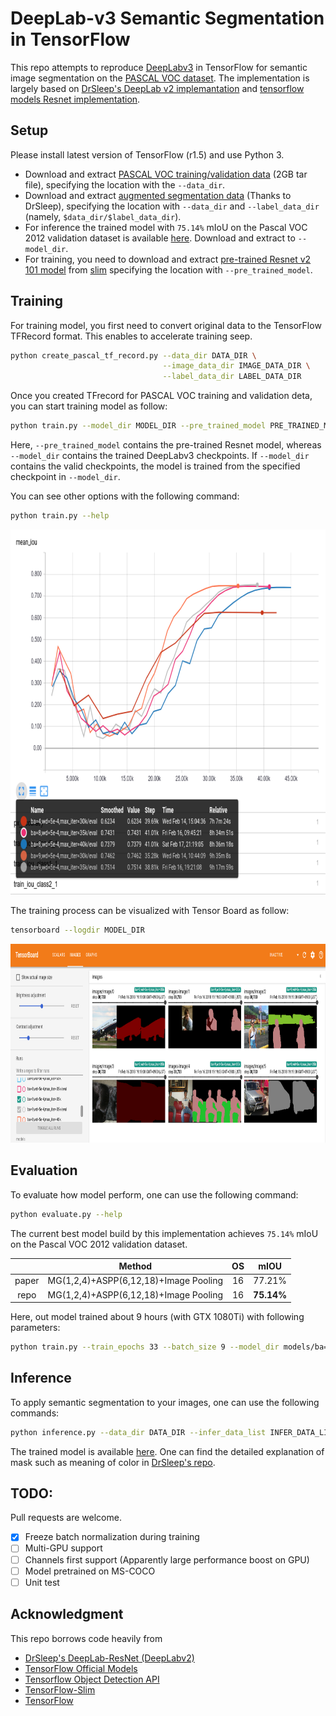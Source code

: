 # DeepLab-v3 Semantic Segmentation in TensorFlow

This repo attempts to reproduce [DeepLabv3](https://arxiv.org/abs/1706.05587) in 
TensorFlow for semantic image segmentation on the
 [PASCAL VOC dataset](http://host.robots.ox.ac.uk/pascal/VOC/).
 The implementation is largely based on
 [DrSleep's DeepLab v2 implemantation](https://github.com/DrSleep/tensorflow-deeplab-resnet) 
 and 
 [tensorflow models Resnet implementation](https://github.com/tensorflow/models/tree/master/official/resnet).
 

## Setup
Please install latest version of TensorFlow (r1.5) and use Python 3.  
- Download and extract 
[PASCAL VOC training/validation data](http://host.robots.ox.ac.uk/pascal/VOC/voc2012/VOCtrainval_11-May-2012.tar) 
(2GB tar file), specifying the location with the `--data_dir`.  
- Download and extract 
[augmented segmentation data](https://www.dropbox.com/s/oeu149j8qtbs1x0/SegmentationClassAug.zip?dl=0) 
(Thanks to DrSleep), specifying the location with `--data_dir` and `--label_data_dir`
(namely, `$data_dir/$label_data_dir`).  
- For inference the trained model with `75.14%` mIoU on the Pascal VOC 2012 validation dataset
 is available 
[here](https://www.dropbox.com/s/zf95g394pe02asp/deeplabv3.tar?dl=0). Download and extract to 
`--model_dir`.
- For training, you need to download and extract 
[pre-trained Resnet v2 101 model](http://download.tensorflow.org/models/resnet_v2_101_2017_04_14.tar.gz)
from [slim](https://github.com/tensorflow/models/tree/master/research/slim)
specifying the location with `--pre_trained_model`.

## Training
For training model, you first need to convert original data to
the TensorFlow TFRecord format. This enables to accelerate training seep. 
```bash
python create_pascal_tf_record.py --data_dir DATA_DIR \
                                  --image_data_dir IMAGE_DATA_DIR \
                                  --label_data_dir LABEL_DATA_DIR 
```
Once you created TFrecord for PASCAL VOC training and validation deta, 
you can start training model as follow:
```bash
python train.py --model_dir MODEL_DIR --pre_trained_model PRE_TRAINED_MODEL
```
Here, `--pre_trained_model` contains the pre-trained Resnet model, whereas 
`--model_dir` contains the trained DeepLabv3 checkpoints. 
If `--model_dir` contains the valid checkpoints, the model is trained from the 
specified checkpoint in `--model_dir`.

You can see other options with the following command:
```bash
python train.py --help
```

<p align="center">
  <img src="images/tensorboard_miou.png" width=892 height=584>
</p>

The training process can be visualized with Tensor Board as follow:
```bash
tensorboard --logdir MODEL_DIR
```

<p align="center">
  <img src="images/tensorboard_images.png" width=892 height=318>

</p>

## Evaluation
To evaluate how model perform, one can use the following command:
```bash
python evaluate.py --help
```
The current best model build by this implementation achieves `75.14%` mIoU on the Pascal VOC 2012 
validation dataset. 

|       |Method                                | OS  | mIOU       |
|:-----:|:------------------------------------:|:---:|:----------:|
| paper | MG(1,2,4)+ASPP(6,12,18)+Image Pooling|16   | 77.21%     | 
| repo  | MG(1,2,4)+ASPP(6,12,18)+Image Pooling|16   | **75.14%** |

Here, out model trained about 9 hours (with GTX 1080Ti) with following parameters:
```bash
python train.py --train_epochs 33 --batch_size 9 --model_dir models/ba=9,wd=5e-4,max_iter=35k --max_iter 35000
```

## Inference
To apply semantic segmentation to your images, one can use the following commands:
```bash
python inference.py --data_dir DATA_DIR --infer_data_list INFER_DATA_LIST --model_dir MODEL_DIR 
```
The trained model is available [here](https://www.dropbox.com/s/zf95g394pe02asp/deeplabv3.tar?dl=0).
One can find the detailed explanation of mask such as meaning of color in 
[DrSleep's repo](https://github.com/DrSleep/tensorflow-deeplab-resnet).

## TODO:
Pull requests are welcome.
- [x] Freeze batch normalization during training
- [ ] Multi-GPU support
- [ ] Channels first support (Apparently large performance boost on GPU)
- [ ] Model pretrained on MS-COCO
- [ ] Unit test

## Acknowledgment
This repo borrows code heavily from 
- [DrSleep's DeepLab-ResNet (DeepLabv2)](https://github.com/DrSleep/tensorflow-deeplab-resnet)
- [TensorFlow Official Models](https://github.com/tensorflow/models/tree/master/official)
- [Tensorflow Object Detection API](https://github.com/tensorflow/models/tree/master/research/object_detection)
- [TensorFlow-Slim](https://github.com/tensorflow/models/tree/master/research/slim) 
- [TensorFlow](https://github.com/tensorflow/tensorflow)
